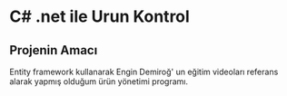# C# .net ile Urun Kontrol

## Projenin Amacı
Entity framework kullanarak Engin Demiroğ' un eğitim videoları referans alarak yapmış olduğum ürün yönetimi programı.
